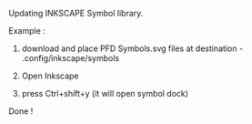 Updating INKSCAPE Symbol library.


Example : 

1) download and place PFD Symbols.svg files at destination  -  .config/inkscape/symbols 

2) Open Inkscape

3) press Ctrl+shift+y  (it will open symbol dock)

Done ! 

